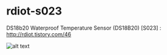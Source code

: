 # rdiot-s023
DS18b20 Waterproof Temperature Sensor (DS18B20) [S023] : http://rdiot.tistory.com/46

![alt text](http://cfile10.uf.tistory.com/image/2749C74557C8F8490B690A)
